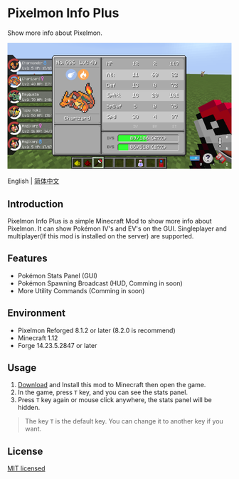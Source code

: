 # Pixelmon Info Plus

Show more info about Pixelmon.

![screenshot](https://raw.githubusercontent.com/hhui64/imagebed/main/2021-07-18_19.15.31.png)

English | [简体中文](./README-zh_CN.md)

## Introduction

Pixelmon Info Plus is a simple Minecraft Mod to show more info about Pixelmon. It can show Pokémon IV's and EV's on the GUI. Singleplayer and multiplayer(If this mod is installed
on the server) are supported.

## Features

- Pokémon Stats Panel (GUI)
- Pokémon Spawning Broadcast (HUD, Comming in soon)
- More Utility Commands (Comming in soon)

## Environment

- Pixelmon Reforged 8.1.2 or later (8.2.0 is recommend)
- Minecraft 1.12
- Forge 14.23.5.2847 or later

## Usage

1. [Download](https://github.com/hhui64/PixelmonInfoPlus/releases) and Install this mod to Minecraft then open the game.
2. In the game, press `T` key, and you can see the stats panel.
3. Press `T` key again or mouse click anywhere, the stats panel will be hidden.

> The key `T` is the default key. You can change it to another key if you want.

## License

[MIT licensed](LICENSE)